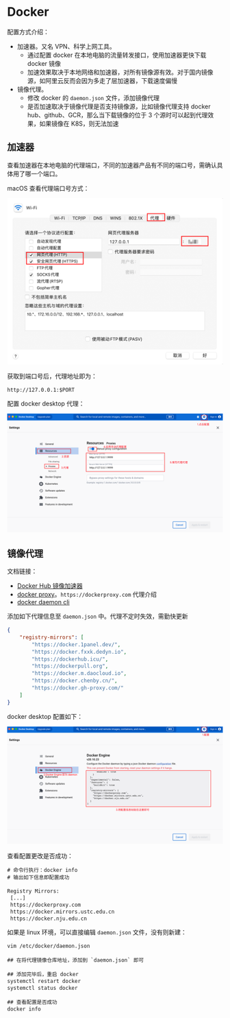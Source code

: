# Docker

配置方式介绍：

* 加速器。又名 VPN、科学上网工具。
  * 通过配置 docker 在本地电脑的流量转发接口，使用加速器更快下载 docker 镜像
  * 加速效果取决于本地网络和加速器，对所有镜像源有效。对于国内镜像源，如阿里云反而会因为多走了层加速器，下载速度偏慢
* 镜像代理。
  * 修改 docker 的 `daemon.json` 文件，添加镜像代理
  * 是否加速取决于镜像代理是否支持镜像源，比如镜像代理支持 docker hub、github、GCR，那么当下载镜像的位于 3 个源时可以起到代理效果，如果镜像在 K8S，则无法加速

## 加速器

查看加速器在本地电脑的代理端口，不同的加速器产品有不同的端口号，需确认具体用了哪一个端口。

macOS 查看代理端口号方式：

![proxy_docker_port](image/docker/proxy_docker_port.jpg)

获取到端口号后，代理地址即为：

```
http://127.0.0.1:$PORT
```

配置 docker desktop 代理：

![proxy_docker_setting](image/docker/proxy_docker_setting.jpg)



## 镜像代理

文档链接：

* [Docker Hub 镜像加速器](https://gist.github.com/y0ngb1n/7e8f16af3242c7815e7ca2f0833d3ea6)
* [docker proxy](https://dockerproxy.com/docs)。`https://dockerproxy.com` 代理介绍
* [docker daemon cli](https://docs.docker.com/engine/reference/commandline/dockerd/)

添加如下代理信息至 `daemon.json` 中。代理不定时失效，需勤快更新

```json
{
    "registry-mirrors": [
        "https://docker.1panel.dev/",
        "https://docker.fxxk.dedyn.io",
        "https://dockerhub.icu/",
        "https://dockerpull.org",
        "https://docker.m.daocloud.io",
        "https://docker.chenby.cn/",
        "https://docker.gh-proxy.com/"
    ]
}
```

docker desktop 配置如下：

![proxy_docker_daemon](image/docker/proxy_docker_daemon.jpg)

查看配置更改是否成功：

```
# 命令行执行：docker info
# 输出如下信息即配置成功

Registry Mirrors:
 [...]
 https://dockerproxy.com
 https://docker.mirrors.ustc.edu.cn
 https://docker.nju.edu.cn
```

如果是 linux 环境，可以直接编辑 `daemon.json` 文件，没有则新建：

```shell
vim /etc/docker/daemon.json

## 在将代理镜像仓库地址，添加到 `daemon.json` 即可

## 添加完毕后，重启 docker
systemctl restart docker
systemctl status docker

## 查看配置是否成功
docker info
```

